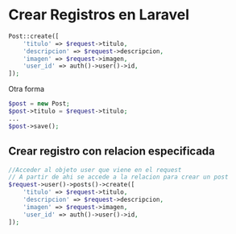 # Crear Registros en Laravel

```php
Post::create([
    'titulo' => $request->titulo,
    'descripcion' => $request->descripcion,
    'imagen' => $request->imagen,
    'user_id' => auth()->user()->id,
]);
```

Otra forma

```php
$post = new Post;
$post->titulo = $request->titulo;
...
$post->save();
```

## Crear registro con relacion especificada

```php
//Acceder al objeto user que viene en el request
// A partir de ahi se accede a la relacion para crear un post
$request->user()->posts()->create([
    'titulo' => $request->titulo,
    'descripcion' => $request->descripcion,
    'imagen' => $request->imagen,
    'user_id' => auth()->user()->id,
]);
```